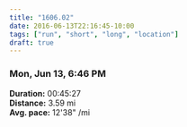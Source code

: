 ```yaml
---
title: "1606.02"
date: 2016-06-13T22:16:45-10:00
tags: ["run", "short", "long", "location"]
draft: true
---
```


### Mon, Jun 13, 6:46 PM

**Duration:** 00:45:27  
**Distance:** 3.59 mi  
**Avg. pace:** 12'38" /mi